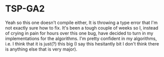 # TSP-GA2
Yeah so this one doesn't compile either, It is throwing a type error that I'm not exactly sure how to fix. It's been a tough couple of weeks so I, instead of crying in pain for hours over this one bug, have decided to turn in my implementations for the algorithms. I'm pretty confident in my algorithms, i.e. I think that it is just(?) this big (I say this hesitantly bit I don't think there is anything else that is very major).
